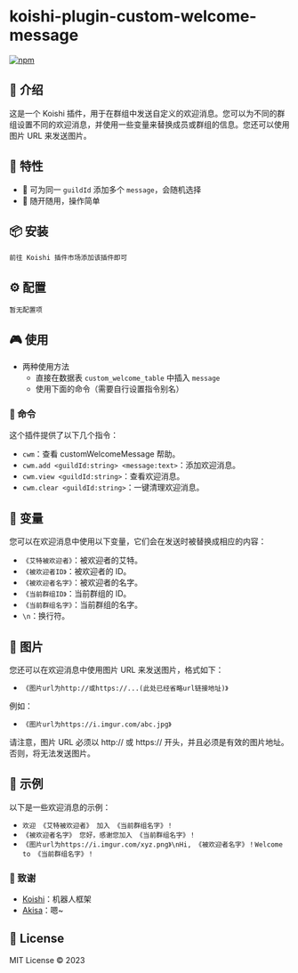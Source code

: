 # koishi-plugin-custom-welcome-message

[![npm](https://img.shields.io/npm/v/koishi-plugin-custom-welcome-message?style=flat-square)](https://www.npmjs.com/package/koishi-plugin-custom-welcome-message)

## 🎈 介绍

这是一个 Koishi 插件，用于在群组中发送自定义的欢迎消息。您可以为不同的群组设置不同的欢迎消息，并使用一些变量来替换成员或群组的信息。您还可以使用图片 URL 来发送图片。

## 🚀 特性

* 🌈 可为同一 `guildId` 添加多个 `message`，会随机选择
* 🎁 随开随用，操作简单
  
## 📦 安装

```
前往 Koishi 插件市场添加该插件即可
```

## ⚙️ 配置

```
暂无配置项
```

## 🎮 使用

- 两种使用方法
  - 直接在数据表 `custom_welcome_table` 中插入 `message`
  - 使用下面的命令（需要自行设置指令别名）

### 📝 命令

这个插件提供了以下几个指令：

- `cwm`：查看 customWelcomeMessage 帮助。
- `cwm.add <guildId:string> <message:text>`：添加欢迎消息。
- `cwm.view <guildId:string>`：查看欢迎消息。
- `cwm.clear <guildId:string>`：一键清理欢迎消息。

## 🔮 变量

您可以在欢迎消息中使用以下变量，它们会在发送时被替换成相应的内容：

- `《艾特被欢迎者》`：被欢迎者的艾特。
- `《被欢迎者ID》`：被欢迎者的 ID。
- `《被欢迎者名字》`：被欢迎者的名字。
- `《当前群组ID》`：当前群组的 ID。
- `《当前群组名字》`：当前群组的名字。
- `\n`：换行符。

## 🎨 图片

您还可以在欢迎消息中使用图片 URL 来发送图片，格式如下：

- `《图片url为http://或https://...(此处已经省略url链接地址)》`

例如：

- `《图片url为https://i.imgur.com/abc.jpg》`

请注意，图片 URL 必须以 http:// 或 https:// 开头，并且必须是有效的图片地址。否则，将无法发送图片。

## 🎲 示例

以下是一些欢迎消息的示例：

- `欢迎 《艾特被欢迎者》 加入 《当前群组名字》！`
- `《被欢迎者名字》 您好，感谢您加入 《当前群组名字》！`
- `《图片url为https://i.imgur.com/xyz.png》\nHi, 《被欢迎者名字》！Welcome to 《当前群组名字》！`

### 🙏 致谢

* [Koishi](https://koishi.chat/)：机器人框架
* [Akisa](https://forum.koishi.xyz/t/topic/4149)：嗯~

## 📄 License

MIT License © 2023